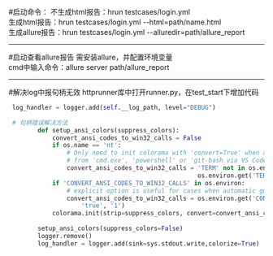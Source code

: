 #启动命令：
不生成html报告：hrun testcases/login.yml  
生成html报告：hrun testcases/login.yml --html=path/name.html  
生成allure报告：hrun testcases/login.yml --alluredir=path/allure_report  
***
#启动查看allure报告
需安装allure，并配置环境变量  
cmd中输入命令：allure server path/allure_report
***
#解决log中报句柄无效
httprunner库中打开runner.py，在test_start下增加代码  
```python
 log_handler = logger.add(self.__log_path, level="DEBUG")
 
 # 句柄错误解决方法
        def setup_ansi_colors(suppress_colors):
            convert_ansi_codes_to_win32_calls = False
            if os.name == 'nt':
                # Only need to init colorama with 'convert=True' when app is called
                # from 'cmd.exe', 'powershell' or 'git-bash via VS Code'
                convert_ansi_codes_to_win32_calls = 'TERM' not in os.environ or \
                                                    os.environ.get('TERM_PROGRAM', None) == 'vscode'
            if 'CONVERT_ANSI_CODES_TO_WIN32_CALLS' in os.environ:
                # explicit option is useful for cases when automatic guess fails (e.g. for Eclipse IDE)
                convert_ansi_codes_to_win32_calls = os.environ.get('CONVERT_ANSI_CODES_TO_WIN32_CALLS').lower() in (
                    'true', '1')
            colorama.init(strip=suppress_colors, convert=convert_ansi_codes_to_win32_calls)
            
        setup_ansi_colors(suppress_colors=False)
        logger.remove()
        log_handler = logger.add(sink=sys.stdout.write,colorize=True)
